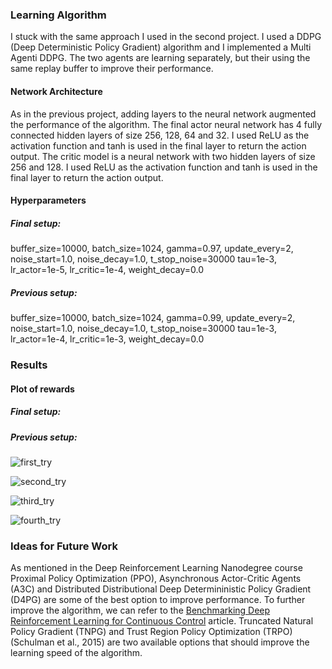 ### Learning Algorithm
I stuck with the same approach I used in the second project. I used a DDPG (Deep Deterministic Policy Gradient) algorithm and I implemented a Multi Agenti DDPG.
The two agents are learning separately, but their using the same replay buffer to improve their performance.

#### Network Architecture
As in the previous project, adding layers to the neural network augmented the performance of the algorithm. The final actor neural network has 4 fully connected hidden layers of size 256, 128, 64 and 32.
I used ReLU as the activation function and tanh is used in the final layer to return the action output.
The critic model is a neural network with two hidden layers of size 256 and 128.
I used ReLU as the activation function and tanh is used in the final layer to return the action output.

#### Hyperparameters

##### Final setup:

buffer_size=10000,
batch_size=1024,
gamma=0.97,
update_every=2,
noise_start=1.0,
noise_decay=1.0,
t_stop_noise=30000
tau=1e-3,
lr_actor=1e-5,
lr_critic=1e-4,
weight_decay=0.0

##### Previous setup:

buffer_size=10000,
batch_size=1024,
gamma=0.99,
update_every=2,
noise_start=1.0,
noise_decay=1.0,
t_stop_noise=30000
tau=1e-3,
lr_actor=1e-4,
lr_critic=1e-3,
weight_decay=0.0

### Results

#### Plot of rewards

##### Final setup:

##### Previous setup:

![first_try](/images/Firsttry.PNG)

![second_try](/images/secondtry.PNG)

![third_try](/images/Thirdtry.PNG)

![fourth_try](/images/Fourthtry.PNG)

### Ideas for Future Work
As mentioned in the Deep Reinforcement Learning Nanodegree course Proximal Policy Optimization (PPO),  Asynchronous Actor-Critic Agents (A3C) and Distributed Distributional Deep Determininistic Policy Gradient (D4PG) are some of the best option to improve performance.
To further improve the algorithm, we can refer to the [Benchmarking Deep Reinforcement Learning for Continuous Control](https://arxiv.org/pdf/1604.06778.pdf) article. Truncated Natural Policy Gradient (TNPG) and Trust Region Policy Optimization (TRPO)  (Schulman et al., 2015) are two available options that should improve the learning speed of the algorithm.
